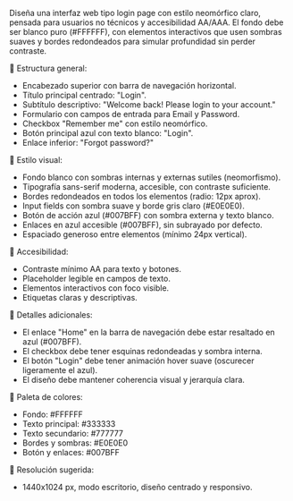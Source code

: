 Diseña una interfaz web tipo login page con estilo neomórfico claro, pensada para usuarios no técnicos y accesibilidad AA/AAA. El fondo debe ser blanco puro (#FFFFFF), con elementos interactivos que usen sombras suaves y bordes redondeados para simular profundidad sin perder contraste.

🔹 Estructura general:
- Encabezado superior con barra de navegación horizontal.
- Título principal centrado: "Login".
- Subtítulo descriptivo: "Welcome back! Please login to your account."
- Formulario con campos de entrada para Email y Password.
- Checkbox "Remember me" con estilo neomórfico.
- Botón principal azul con texto blanco: "Login".
- Enlace inferior: "Forgot password?"

🔹 Estilo visual:
- Fondo blanco con sombras internas y externas sutiles (neomorfismo).
- Tipografía sans-serif moderna, accesible, con contraste suficiente.
- Bordes redondeados en todos los elementos (radio: 12px aprox).
- Input fields con sombra suave y borde gris claro (#E0E0E0).
- Botón de acción azul (#007BFF) con sombra externa y texto blanco.
- Enlaces en azul accesible (#007BFF), sin subrayado por defecto.
- Espaciado generoso entre elementos (mínimo 24px vertical).

🔹 Accesibilidad:
- Contraste mínimo AA para texto y botones.
- Placeholder legible en campos de texto.
- Elementos interactivos con foco visible.
- Etiquetas claras y descriptivas.

🔹 Detalles adicionales:
- El enlace "Home" en la barra de navegación debe estar resaltado en azul (#007BFF).
- El checkbox debe tener esquinas redondeadas y sombra interna.
- El botón "Login" debe tener animación hover suave (oscurecer ligeramente el azul).
- El diseño debe mantener coherencia visual y jerarquía clara.

🔹 Paleta de colores:
- Fondo: #FFFFFF
- Texto principal: #333333
- Texto secundario: #777777
- Bordes y sombras: #E0E0E0
- Botón y enlaces: #007BFF

🔹 Resolución sugerida:
- 1440x1024 px, modo escritorio, diseño centrado y responsivo.

